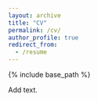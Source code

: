 ```yaml
---
layout: archive
title: "CV"
permalink: /cv/
author_profile: true
redirect_from:
  - /resume
---
```


{% include base_path %}

Add text.
